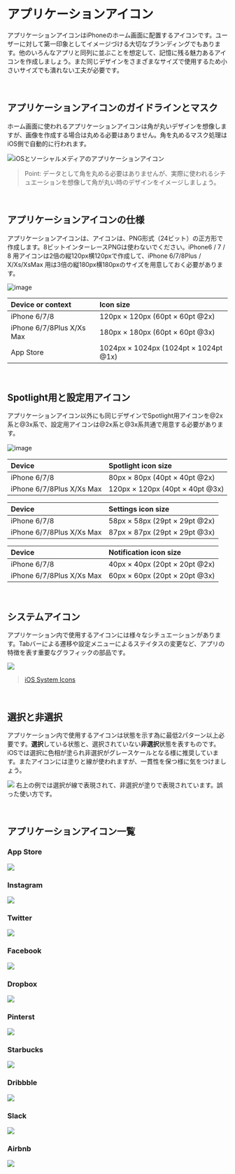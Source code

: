 
# アプリケーションアイコン

アプリケーションアイコンはiPhoneのホーム画面に配置するアイコンです。ユーザーに対して第一印象としてイメージづける大切なブランディングでもあります。他のいろんなアプリと同列に並ぶことを想定して、記憶に残る魅力あるアイコンを作成しましょう。また同じデザインをさまざまなサイズで使用するため小さいサイズでも潰れない工夫が必要です。



&nbsp;
&nbsp;

## アプリケーションアイコンのガイドラインとマスク

ホーム画面に使われるアプリケーションアイコンは角が丸いデザインを想像しますが、画像を作成する場合は丸める必要はありません。角を丸めるマスク処理はiOS側で自動的に行われます。




![iOSとソーシャルメディアのアプリケーションアイコン](img/IconGuideline.png)


> Point: データとして角を丸める必要はありませんが、実際に使われるシチュエーションを想像して角が丸い時のデザインをイメージしましょう。

&nbsp;
&nbsp;



## アプリケーションアイコンの仕様

アプリケーションアイコンは、アイコンは、PNG形式（24ビット）の正方形で作成します。8ビットインターレースPNGは使わないでください。iPhone6 / 7 / 8 用アイコンは2倍の縦120px横120pxで作成して、iPhone 6/7/8Plus / X/Xs/XsMax 用は3倍の縦180px横180pxのサイズを用意しておく必要があります。





![image](img/icon_app.png)



| Device or context   |      Icon size |
|:----------|:-------------|
| iPhone 6/7/8 |  	120px × 120px (60pt × 60pt @2x) |
| iPhone 6/7/8Plus X/Xs Max |    180px × 180px (60pt × 60pt @3x) |
| App Store | 1024px × 1024px (1024pt × 1024pt @1x) |




&nbsp;
&nbsp;


## Spotlight用と設定用アイコン

アプリケーションアイコン以外にも同じデザインでSpotlight用アイコンを@2x系と@3x系で、設定用アイコンは@2x系と@3x系共通で用意する必要があります。

![image](img/icon_app2.png)　

| Device   |      Spotlight icon size |
|:----------|:-------------|
| iPhone 6/7/8 |  	80px × 80px (40pt × 40pt @2x) |
| iPhone 6/7/8Plus X/Xs Max |    120px × 120px (40pt × 40pt @3x) |

| Device   |      Settings icon size |
|:----------|:-------------|
| iPhone 6/7/8 |  	58px × 58px (29pt × 29pt @2x) |
| iPhone 6/7/8Plus X/Xs Max |    87px × 87px (29pt × 29pt @3x) |

| Device   |      Notification icon size |
|:----------|:-------------|
| iPhone 6/7/8 |  	40px × 40px (20pt × 20pt @2x) |
| iPhone 6/7/8Plus X/Xs Max |    60px × 60px (20pt × 20pt @3x) |




&nbsp;
&nbsp;

## システムアイコン

アプリケーション内で使用するアイコンには様々なシチュエーションがあります。Tabバーによる遷移や設定メニューによるステイタスの変更など、アプリの特徴を表す重要なグラフィックの部品です。

![](img/icon_tab_app.png)

> [iOS System Icons](https://developer.apple.com/design/human-interface-guidelines/ios/icons-and-images/system-icons/)

&nbsp;
&nbsp;

## 選択と非選択

アプリケーション内で使用するアイコンは状態を示す為に最低2パターン以上必要です。**選択**している状態と、選択されていない**非選択**状態を表すものです。iOSでは選択に色相が塗られ非選択がグレースケールとなる様に推奨しています。またアイコンには塗りと線が使われますが、一貫性を保つ様に気をつけましょう。

![](img/icon_onoff.png)
右上の例では選択が線で表現されて、非選択が塗りで表現されています。誤った使い方です。

&nbsp;
&nbsp;


## アプリケーションアイコン一覧
### App Store

![](img/icon_apple.png)

### Instagram
![](img/icon_instagram.png)

### Twitter
![](img/icon_twitter.png)

### Facebook
![](img/icon_facebook.png)

### Dropbox
![](img/icon_dropbox.png)

### Pinterst
![](img/icon_pinterst.png)

### Starbucks
![](img/icon_starbucks.png)

### Dribbble
![](img/icon_dribbble.png)

### Slack
![](img/icon_slack.png)

### Airbnb
![](img/icon_airbnb.png)

